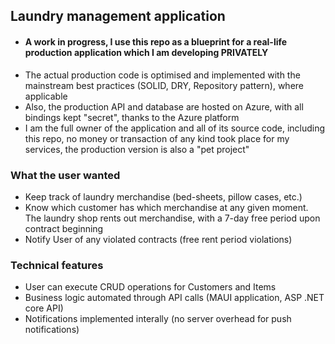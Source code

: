 ## Laundry management application
- #### A work in progress, I use this repo as a blueprint for a real-life production application which I am developing PRIVATELY
- The actual production code is optimised and implemented with the mainstream best practices (SOLID, DRY, Repository pattern), where applicable
- Also, the production API and database are hosted on Azure, with all bindings kept "secret", thanks to the Azure platform
- I am the full owner of the application and all of its source code, including this repo, no money or transaction of any kind took place for my services, the production version is also a "pet project" 

### What the user wanted
- Keep track of laundry merchandise (bed-sheets, pillow cases, etc.)
- Know which customer has which merchandise at any given moment. The laundry shop rents out merchandise, with a 7-day free period upon contract beginning
- Notify User of any violated contracts (free rent period violations)

### Technical features
- User can execute CRUD operations for Customers and Items
- Business logic automated through API calls (MAUI application, ASP .NET core API)
- Notifications implemented interally (no server overhead for push notifications)  

